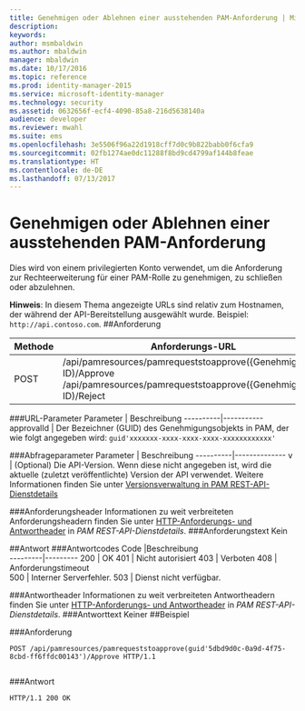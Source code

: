 ```yaml
---
title: Genehmigen oder Ablehnen einer ausstehenden PAM-Anforderung | Microsoft-Dokumentation
description: 
keywords: 
author: msmbaldwin
ms.author: mbaldwin
manager: mbaldwin
ms.date: 10/17/2016
ms.topic: reference
ms.prod: identity-manager-2015
ms.service: microsoft-identity-manager
ms.technology: security
ms.assetid: 0632656f-ecf4-4090-85a8-216d5638140a
audience: developer
ms.reviewer: mwahl
ms.suite: ems
ms.openlocfilehash: 3e5506f96a22d1918cff7d0c9b822babb0f6cfa9
ms.sourcegitcommit: 02fb1274ae0dc11288f8bd9cd4799af144b8feae
ms.translationtype: HT
ms.contentlocale: de-DE
ms.lasthandoff: 07/13/2017
---
```

# <a name="approve-or-reject-a-pending-pam-request"></a>Genehmigen oder Ablehnen einer ausstehenden PAM-Anforderung
Dies wird von einem privilegierten Konto verwendet, um die Anforderung zur Rechteerweiterung für einer PAM-Rolle zu genehmigen, zu schließen oder abzulehnen.

**Hinweis**: In diesem Thema angezeigte URLs sind relativ zum Hostnamen, der während der API-Bereitstellung ausgewählt wurde. Beispiel: `http://api.contoso.com`.
##<a name="request"></a>Anforderung


Methode  |Anforderungs-URL  
---------|---------
POST     |/api/pamresources/pamrequeststoapprove({Genehmigungs-ID)/Approve <br/>/api/pamresources/pamrequeststoapprove({Genehmigungs-ID)/Reject

###<a name="url-parameters"></a>URL-Parameter
Parameter | Beschreibung
----------|-----------
approvalId | Der Bezeichner (GUID) des Genehmigungsobjekts in PAM, der wie folgt angegeben wird: `guid'xxxxxxx-xxxx-xxxx-xxxx-xxxxxxxxxxxx'`

###<a name="query-parameters"></a>Abfrageparameter
Parameter | Beschreibung
----------|--------------
v | (Optional) Die API-Version. Wenn diese nicht angegeben ist, wird die aktuelle (zuletzt veröffentlichte) Version der API verwendet. Weitere Informationen finden Sie unter [Versionsverwaltung in PAM REST-API-Dienstdetails](privileged-access-management-rest-api-service-details.md#versioning)


###<a name="request-headers"></a>Anforderungsheader
Informationen zu weit verbreiteten Anforderungsheadern finden Sie unter [HTTP-Anforderungs- und Antwortheader](privileged-access-management-rest-api-service-details.md#http-request-and-response-headers) in *PAM REST-API-Dienstdetails*.
###<a name="request-body"></a>Anforderungstext
Kein

##<a name="response"></a>Antwort
###<a name="response-codes"></a>Antwortcodes
Code  |Beschreibung  
---------|---------
200 | OK
401 | Nicht autorisiert
403 | Verboten
408 | Anforderungstimeout   
500 | Interner Serverfehler.
503 | Dienst nicht verfügbar.

###<a name="response-headers"></a>Antwortheader
Informationen zu weit verbreiteten Antwortheadern finden Sie unter [HTTP-Anforderungs- und Antwortheader](privileged-access-management-rest-api-service-details.md#http-request-and-response-headers) in *PAM REST-API-Dienstdetails*.
###<a name="response-body"></a>Antworttext
Keiner
##<a name="example"></a>Beispiel

###<a name="request"></a>Anforderung
```
POST /api/pamresources/pamrequeststoapprove(guid'5dbd9d0c-0a9d-4f75-8cbd-ff6ffdc00143')/Approve HTTP/1.1


```
###<a name="response"></a>Antwort
```
HTTP/1.1 200 OK

```       
